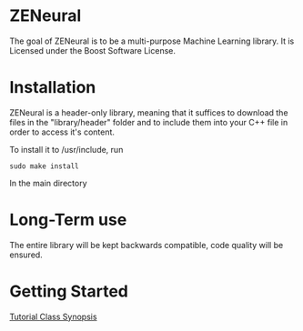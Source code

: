 # ZENeural
The goal of ZENeural is to be a multi-purpose Machine Learning library.
It is Licensed under the Boost Software License.



# Installation
ZENeural is a header-only library, meaning that it suffices to download the files in the "library/header" folder and to include them into your C++ file in order to access it's content.

To install it to /usr/include, run

`sudo make install`

In the main directory

# Long-Term use
The entire library will be kept backwards compatible, code quality will be ensured.

# Getting Started

[Tutorial <work In progress>](https://github.com/Wittmaxi/ZENeural/wiki/Tutorial---%231-Basic-usage-of-the-Neural-Network)
[Class Synopsis <work in progress>]()
